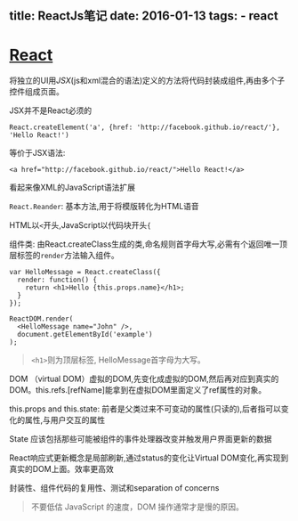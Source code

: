 title: ReactJs笔记
date: 2016-01-13
tags: 
    - react
---

# [React](https://github.com/facebook/react)
<!--more-->  
将独立的UI用*JSX*(js和xml混合的语法)定义的方法将代码封装成组件,再由多个子控件组成页面。

JSX并不是React必须的

```
React.createElement('a', {href: 'http://facebook.github.io/react/'}, 'Hello React!')
```
等价于JSX语法:

```
<a href="http://facebook.github.io/react/">Hello React!</a>
```
看起来像XML的JavaScript语法扩展



`React.Reander`: 基本方法,用于将模版转化为HTML语音

HTML以`<`开头,JavaScript以代码块开头`{`

组件类: 由React.createClass生成的类,命名规则首字母大写,必需有个返回唯一顶层标签的`render`方法输入组件。

```
var HelloMessage = React.createClass({
  render: function() {
    return <h1>Hello {this.props.name}</h1>;
  }
});

ReactDOM.render(
  <HelloMessage name="John" />,
  document.getElementById('example')
);
```

> `<h1>`则为顶层标签, HelloMessage首字母为大写。

DOM （virtual DOM）虚拟的DOM,先变化成虚拟的DOM,然后再对应到真实的DOM。this.refs.[refName]能拿到在虚拟DOM里面定义了ref属性的对象。

this.props and this.state: 前者是父类过来不可变动的属性(只读的),后者指可以变化的属性,与用户交互的属性

State 应该包括那些可能被组件的事件处理器改变并触发用户界面更新的数据

React响应式更新概念是局部刷新,通过status的变化让Virtual DOM变化,再实现到真实的DOM上面。效率更高效

封装性、组件代码的复用性、测试和separation of concerns

> 不要低估 JavaScript 的速度，DOM 操作通常才是慢的原因。
